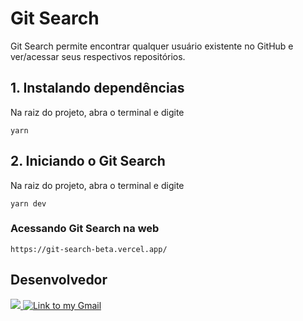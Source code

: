 # Git Search
Git Search permite encontrar qualquer usuário existente no GitHub e ver/acessar seus respectivos repositórios.

## 1. Instalando dependências

Na raiz do projeto, abra o terminal e digite

```
yarn
```

## 2. Iniciando o Git Search

Na raiz do projeto, abra o terminal e digite

```
yarn dev
```

### Acessando Git Search na web

```
https://git-search-beta.vercel.app/
```

## Desenvolvedor

<div>
	<a href="https://www.linkedin.com/in/rodrigo-de-jesus-silva">
		<img src="https://img.shields.io/badge/-LinkedIn-%230077B5?style=for-the-badge&logo=linkedin&logoColor=white">
	</a>
	<a href="mailto:rodrigojsdeveloper@gmail.com" rel="noreferrer" target="_blank">
		<img src="https://img.shields.io/badge/Gmail-D14836?style=for-the-badge&logo=gmail&logoColor=white" alt="Link to my Gmail" />
	</a>
</div>
